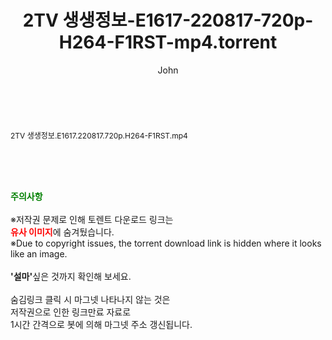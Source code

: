 ﻿---
layout: post
title:  "2TV 생생정보-E1617-220817-720p-H264-F1RST-mp4.torrent"
author: John
categories: [ 방송/음악 ]
tags: [  ]
image:  
description: "2TV 생생정보-E1617-220817-720p-H264-F1RST-mp4 torrent 정보 공유"
toc: true
toc_sticky: true
---

<br>
<div class="view-img">
<a class="view_image" href="http://torrentmobile61.com/bbs/view_image.php?fn=%2Fdata%2Ffile%2Fmusic%2F3735183265_fN3tHIzv_64d6a18b340d109b5c5cb8cc51e42b4dcee774bf.jpg" target="_blank"><img alt="" class="img-tag" content="http://torrentmobile61.com/data/file/music/3735183265_fN3tHIzv_64d6a18b340d109b5c5cb8cc51e42b4dcee774bf.jpg" itemprop="image" src="http://torrentmobile61.com/data/file/music/thumb-3735183265_fN3tHIzv_64d6a18b340d109b5c5cb8cc51e42b4dcee774bf_835x2212.jpg"/></a></div><div class="view-content" itemprop="description">
<p><span style="font-size:12px;">2TV 생생정보.E1617.220817.720p.H264-F1RST.mp4</span> </p> </div>
    
<br><br><br>
<p data-ke-size="size16"><b><span style="color: green;">주의사항</span></b><br /><br />※저작권 문제로 인해 토렌트 다운로드 링크는<br /><b><span style="color: red;">유사 이미지</span></b>에 숨겨뒀습니다.<br />※Due to copyright issues, the torrent download link is hidden where it looks like an image.<br /><br /><b>'설마'</b>싶은 것까지 확인해 보세요.<br /><br />숨김링크 클릭 시 마그넷 나타나지 않는 것은<br />저작권으로 인한 링크만료 자료로<br />1시간 간격으로 봇에 의해 마그넷 주소 갱신됩니다.</p>
